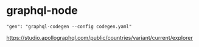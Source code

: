# graphql-node


    "gen": "graphql-codegen --config codegen.yaml"


https://studio.apollographql.com/public/countries/variant/current/explorer